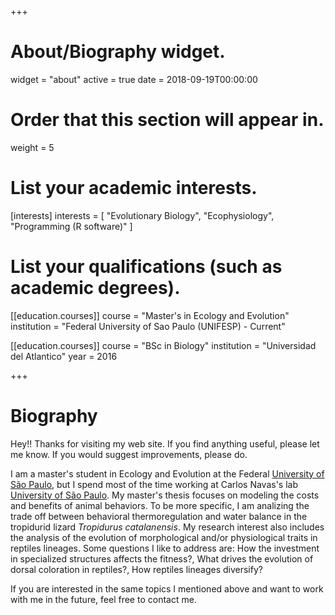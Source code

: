 +++
# About/Biography widget.
widget = "about"
active = true
date = 2018-09-19T00:00:00

# Order that this section will appear in.
weight = 5

# List your academic interests.
[interests]
  interests = [
    "Evolutionary Biology",
    "Ecophysiology",
    "Programming (R software)"
  ]

# List your qualifications (such as academic degrees).

[[education.courses]]
  course = "Master's in Ecology and Evolution"
  institution = "Federal University of Sao Paulo (UNIFESP) - Current"

[[education.courses]]
  course = "BSc in Biology"
  institution = "Universidad del Atlantico"
  year = 2016
 
+++

# Biography

Hey!! Thanks for visiting my web site. If you find anything useful, please let me know. If you would suggest improvements, please do.

I am a master's student in Ecology and Evolution at the Federal [University of São Paulo](http://www.unifesp.br), but I spend most of the time working at Carlos Navas's lab [University of São Paulo](http://www.ib.usp.br/ensino/pos-graduacao.html). My master's thesis focuses on modeling the costs and benefits of animal behaviors. To be more specific, I am analizing the trade off between behavioral thermoregulation and water balance in the tropidurid lizard *Tropidurus catalanensis*. My research interest also includes the analysis of the evolution of morphological and/or physiological traits in reptiles lineages. Some questions I like to address are: How the investment in specialized structures affects the fitness?, What drives the evolution of dorsal coloration in reptiles?, How reptiles lineages diversify?

If you are interested in the same topics I mentioned above and want to work with me in the future, feel free to contact me.
